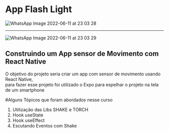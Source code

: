 <h1> App <strong> Flash Light </strong> </h1>

![WhatsApp Image 2022-06-11 at 23 03 28](https://user-images.githubusercontent.com/74883711/173211219-0866b199-ac6f-445e-b975-9baf24aae493.jpeg)

<hr>

![WhatsApp Image 2022-06-11 at 23 03 29](https://user-images.githubusercontent.com/74883711/173211247-0b69fe3d-7c4d-402a-976e-e19e136ac14b.jpeg)

<h2> Construindo um App sensor de Movimento com React Native </h2>

<p> 
  O objetivo do projeto seria criar um app com sensor de movimento usando React Native, <br>
  para fazer esse projeto foi utilizado o Expo para espelhar o projeto na tela de um smartphone <br>
</p>

#Alguns Tópicos que foram abordados nesse curso

<ol> 
  <li>Utilização das Libs SHAKE e TORCH</li>
  <li>Hook useState</li>
  <li>Hook useEffect</li>
  <li>Escutando Eventos com Shake</li>
</ol>

